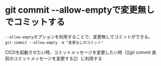 # git commit --allow-emptyで変更無しでコミットする
`--allow-empty`オプションを利用することで、変更無しでコミットができる。
`git commit --allow-empty -m "変更なしのコミット"`

CICDを起動させたい時、コミットメッセージを変更したい時（[[git commit 直前のコミットメッセージを変更する]]）に利用する